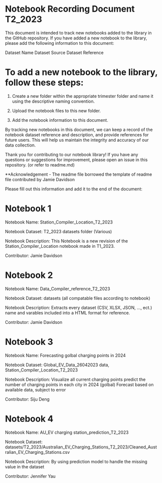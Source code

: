 # Notebook Recording Document T2_2023

This document is intended to track new notebooks added to the library in the GitHub repository. If you have added a new notebook to the library, please add the following information to this document:

Dataset Name Dataset Source Dataset Reference

# To add a new notebook to the library, follow these steps:

1. Create a new folder within the appropriate trimester folder and name it using the descriptive naming convention.

2. Upload the notebook files to this new folder.

3. Add the notebook information to this document.

By tracking new notebooks in this document, we can keep a record of the notebook dataset reference and description, and provide references for future users. This will help us maintain the integrity and accuracy of our data collection.

Thank you for contributing to our notebook library! If you have any questions or suggestions for improvement, please open an issue in this repository. (or refer to readme.md)

\*\*Acknowledgement - The readme file borrowed the template of readme file contributed by Jamie Davidson

Please fill out this information and add it to the end of the document:

# Notebook 1

Notebook Name: Station_Compiler_Location_T2_2023

Notebook Dataset: T2_2023 datasets folder (Various)

Notebook Description: This Notebook is a new revision of the Station_Compiler_Location notebook made in T1_2023.

Contributor: Jamie Davidson

# Notebook 2

Notebook Name: Data_Compiler_reference_T2_2023

Notebook Dataset: datasets (all compatable files according to notebook)

Notebook Description: Extracts every dataset (CSV, XLSX, JSON, ..., ect.) name and varables included into a HTML format for reference.

Contributor: Jamie Davidson

# Notebook 3

Notebook Name: Forecasting golbal charging points in 2024

Notebook Dataset: Global_EV_Data_26042023 data, Station_Compiler_Location_T2_2023

Notebook Description: Visualize all current charging points predict the number of charging points in each city in 2024 (golbal) Forecast based on available data, subject to error

Contributor: Siju Deng 

# Notebook 4

Notebook Name: AU_EV charging station_prediction_T2_2023

Notebook Dataset: datasets/T2_2023/Australian_EV_Charging_Stations_T2_2023/Cleaned_Australian_EV_Charging_Stations.csv

Notebook Description: By using prediction model to handle the missing value in the dataset

Contributor: Jennifer Yau
